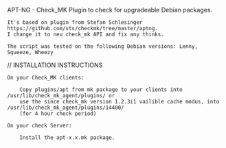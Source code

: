 APT-NG - Check_MK Plugin to check for upgradeable Debian packages.

    It's based on plugin from Stefan Schlesinger https://github.com/sts/checkmk/tree/master/aptng.
    I change it to neu check_mk API and fix any thinks.

    The script was tested on the following Debian versions: Lenny, Squeeze, Wheezy
    
// INSTALLATION INSTRUCTIONS

    On your Check_MK clients:
    
        Copy plugins/apt from mk package to your clients into /usr/lib/check_mk_agent/plugins/ or
        use the since check_mk version 1.2.3i1 vailible cache modus, into /usr/lib/check_mk_agent/plugins/14400/
        (for 4 hour check period)
    
    On your check Server:
    
        Install the apt-x.x.mk package.
